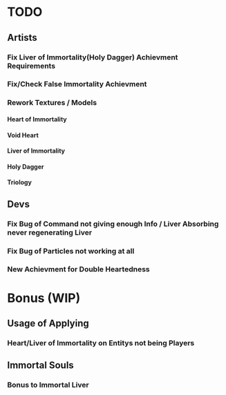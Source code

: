 # TODO

## Artists

### Fix Liver of Immortality(Holy Dagger) Achievment Requirements

### Fix/Check False Immortality Achievment

### Rework Textures / Models

#### Heart of Immortality

#### Void Heart

#### Liver of Immortality

#### Holy Dagger

#### Triology

## Devs

### Fix Bug of Command not giving enough Info / Liver Absorbing never regenerating Liver
### Fix Bug of Particles not working at all
### New Achievment for Double Heartedness

# Bonus (WIP)

## Usage of Applying

### Heart/Liver of Immortality on Entitys not being Players

## Immortal Souls

### Bonus to Immortal Liver